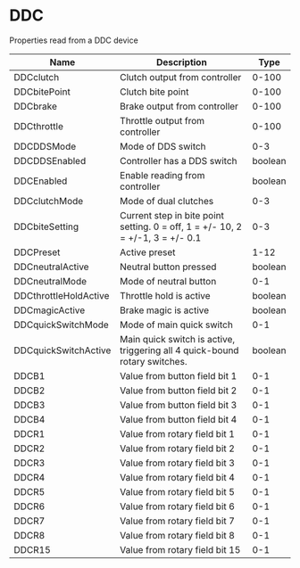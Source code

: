 # DDC

Properties read from a DDC device

| Name                  | Description                                                                    | Type    |
| --------------------- | ------------------------------------------------------------------------------ | ------- |
| DDCclutch             | Clutch output from controller                                                  | 0-100   |
| DDCbitePoint          | Clutch bite point                                                              | 0-100   |
| DDCbrake              | Brake output from controller                                                   | 0-100   |
| DDCthrottle           | Throttle output from controller                                                | 0-100   |
| DDCDDSMode            | Mode of DDS switch                                                             | 0-3     |
| DDCDDSEnabled         | Controller has a DDS switch                                                    | boolean |
| DDCEnabled            | Enable reading from controller                                                 | boolean |
| DDCclutchMode         | Mode of dual clutches                                                          | 0-3     |
| DDCbiteSetting        | Current step in bite point setting. 0 = off, 1 = +/- 10, 2 = +/-1, 3 = +/- 0.1 | 0-3     |
| DDCPreset             | Active preset                                                                  | 1-12    |
| DDCneutralActive      | Neutral button pressed                                                         | boolean |
| DDCneutralMode        | Mode of neutral button                                                         | 0-1     |
| DDCthrottleHoldActive | Throttle hold is active                                                        | boolean |
| DDCmagicActive        | Brake magic is active                                                          | boolean |
| DDCquickSwitchMode    | Mode of main quick switch                                                      | 0-1     |
| DDCquickSwitchActive  | Main quick switch is active, triggering all 4 quick-bound rotary switches.     | boolean |
| DDCB1                 | Value from button field bit 1                                                  | 0-1     |
| DDCB2                 | Value from button field bit 2                                                  | 0-1     |
| DDCB3                 | Value from button field bit 3                                                  | 0-1     |
| DDCB4                 | Value from button field bit 4                                                  | 0-1     |
| DDCR1                 | Value from rotary field bit 1                                                  | 0-1     |
| DDCR2                 | Value from rotary field bit 2                                                  | 0-1     |
| DDCR3                 | Value from rotary field bit 3                                                  | 0-1     |
| DDCR4                 | Value from rotary field bit 4                                                  | 0-1     |
| DDCR5                 | Value from rotary field bit 5                                                  | 0-1     |
| DDCR6                 | Value from rotary field bit 6                                                  | 0-1     |
| DDCR7                 | Value from rotary field bit 7                                                  | 0-1     |
| DDCR8                 | Value from rotary field bit 8                                                  | 0-1     |
| DDCR15                | Value from rotary field bit 15                                                 | 0-1     |

